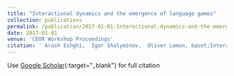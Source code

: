```yaml
---
title: "Interactional dynamics and the emergence of language games"
collection: publications
permalink: /publication/2017-01-01-Interactional-dynamics-and-the-emergence-of-language-games
date: 2017-01-01
venue: 'CEUR Workshop Proceedings'
citation: ' Arash Eshghi,  Igor Shalyminov,  Oliver Lemon, &quot;Interactional dynamics and the emergence of language games.&quot; CEUR Workshop Proceedings, 2017.'
---
```

Use [Google Scholar](https://scholar.google.com/scholar?q=Interactional+dynamics+and+the+emergence+of+language+games){:target="_blank"} for full citation